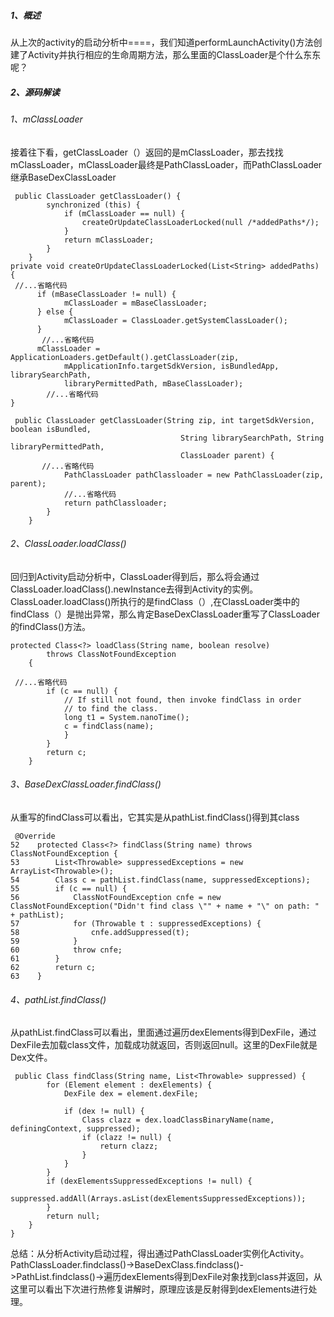 ##### 1、概述
从上次的activity的启动分析中====，我们知道performLaunchActivity()方法创建了Activity并执行相应的生命周期方法，那么里面的ClassLoader是个什么东东呢？
##### 2、源码解读
###### 1、mClassLoader
接着往下看，getClassLoader（）返回的是mClassLoader，那去找找mClassLoader，mClassLoader最终是PathClassLoader，而PathClassLoader继承BaseDexClassLoader

```
 public ClassLoader getClassLoader() {
        synchronized (this) {
            if (mClassLoader == null) {
                createOrUpdateClassLoaderLocked(null /*addedPaths*/);
            }
            return mClassLoader;
        }
    }
private void createOrUpdateClassLoaderLocked(List<String> addedPaths) {
 //...省略代码
      if (mBaseClassLoader != null) {
            mClassLoader = mBaseClassLoader;
      } else {
            mClassLoader = ClassLoader.getSystemClassLoader();
      }
       //...省略代码
      mClassLoader = ApplicationLoaders.getDefault().getClassLoader(zip,
            mApplicationInfo.targetSdkVersion, isBundledApp, librarySearchPath,
            libraryPermittedPath, mBaseClassLoader);
        //...省略代码
}

 public ClassLoader getClassLoader(String zip, int targetSdkVersion, boolean isBundled,
                                      String librarySearchPath, String libraryPermittedPath,
                                      ClassLoader parent) {
       //...省略代码
            PathClassLoader pathClassloader = new PathClassLoader(zip, parent);
            //...省略代码
            return pathClassloader;
        }
    }
```
###### 2、ClassLoader.loadClass()
回归到Activity启动分析中，ClassLoader得到后，那么将会通过ClassLoader.loadClass().newInstance去得到Activity的实例。ClassLoader.loadClass()所执行的是findClass（）,在ClassLoader类中的findClass（）是抛出异常，那么肯定BaseDexClassLoader重写了ClassLoader的findClass()方法。
   
```
protected Class<?> loadClass(String name, boolean resolve)
        throws ClassNotFoundException
    {
           
 //...省略代码
        if (c == null) {
            // If still not found, then invoke findClass in order
            // to find the class.
            long t1 = System.nanoTime();
            c = findClass(name);
            }
        }
        return c;
    }
```
###### 3、BaseDexClassLoader.findClass()
从重写的findClass可以看出，它其实是从pathList.findClass()得到其class
```
 @Override
52    protected Class<?> findClass(String name) throws ClassNotFoundException {
53        List<Throwable> suppressedExceptions = new ArrayList<Throwable>();
54        Class c = pathList.findClass(name, suppressedExceptions);
55        if (c == null) {
56            ClassNotFoundException cnfe = new ClassNotFoundException("Didn't find class \"" + name + "\" on path: " + pathList);
57            for (Throwable t : suppressedExceptions) {
58                cnfe.addSuppressed(t);
59            }
60            throw cnfe;
61        }
62        return c;
63    }
```

###### 4、pathList.findClass()
从pathList.findClass可以看出，里面通过遍历dexElements得到DexFile，通过DexFile去加载class文件，加载成功就返回，否则返回null。这里的DexFile就是Dex文件。
```
 public Class findClass(String name, List<Throwable> suppressed) {
        for (Element element : dexElements) {
            DexFile dex = element.dexFile;

            if (dex != null) {
                Class clazz = dex.loadClassBinaryName(name, definingContext, suppressed);
                if (clazz != null) {
                    return clazz;
                }
            }
        }
        if (dexElementsSuppressedExceptions != null) {
            suppressed.addAll(Arrays.asList(dexElementsSuppressedExceptions));
        }
        return null;
    }
}
```

总结：从分析Activity启动过程，得出通过PathClassLoader实例化Activity。PathClassLoader.findclass()->BaseDexClass.findclass()->PathList.findclass()->遍历dexElements得到DexFile对象找到class并返回，从这里可以看出下次进行热修复讲解时，原理应该是反射得到dexElements进行处理。